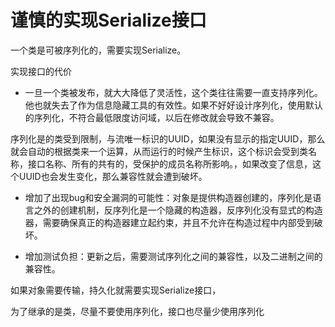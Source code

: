 # 谨慎的实现Serialize接口

一个类是可被序列化的，需要实现Serialize。

实现接口的代价
- 一旦一个类被发布，就大大降低了灵活性，这个类往往需要一直支持序列化。他也就失去了作为信息隐藏工具的有效性。如果不好好设计序列化，使用默认的序列化，不符合最低限度访问域，以后在修改就会导致不兼容。

序列化是的类受到限制，与流唯一标识的UUID，如果没有显示的指定UUID，那么就会自动的根据类来一个运算，从而运行的时候产生标识，这个标识会受到类名称，接口名称、所有的共有的，受保护的成员名称所影响。，如果改变了信息，这个UUID也会发生变化，那么兼容性就会遭到破坏。

- 增加了出现bug和安全漏洞的可能性：对象是提供构造器创建的，序列化是语言之外的创建机制，反序列化是一个隐藏的构造器，反序列化没有显式的构造器，需要确保真正的构造器建立起约束，并且不允许在构造过程中内部受到破坏。

- 增加测试负担：更新之后，需要测试序列化之间的兼容性，以及二进制之间的兼容性。

如果对象需要传输，持久化就需要实现Serialize接口，

为了继承的是类，尽量不要使用序列化，接口也尽量少使用序列化
